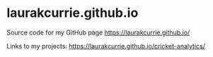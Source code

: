 # laurakcurrie.github.io
Source code for my GitHub page https://laurakcurrie.github.io/

Links to my projects: https://laurakcurrie.github.io/cricket-analytics/


